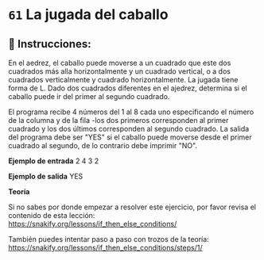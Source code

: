 # `61` La jugada del caballo

## 📝 Instrucciones:

En el aedrez, el caballo puede moverse a un cuadrado que este dos cuadrados más alla horizontalmente y un cuadrado vertical, o a dos cuadrados verticalmente y cuadrado horizontalmente. La jugada tiene forma de L. Dado dos cuadrados diferentes en el ajedrez, determina si el caballo puede ir del primer al segundo cuadrado.

El programa recibe 4 números del 1 al 8 cada uno especificando el número de la columna y de la fila -los dos primeros corresponden al primer cuadrado y los dos últimos corresponden al segundo cuadrado. La salida del programa debe ser "YES" si el caballo puede moverse desde el primer cuadrado al segundo, de lo contrario debe imprimir "NO".



**Ejemplo de entrada**
2
4
3
2

**Ejemplo de salida**
YES

**Teoría**

Si no sabes por donde empezar a resolver este ejercicio, por favor revisa el contenido de esta lección:
https://snakify.org/lessons/if_then_else_conditions/ 

También puedes intentar paso a paso con trozos de la teoría:
https://snakify.org/lessons/if_then_else_conditions/steps/1/  